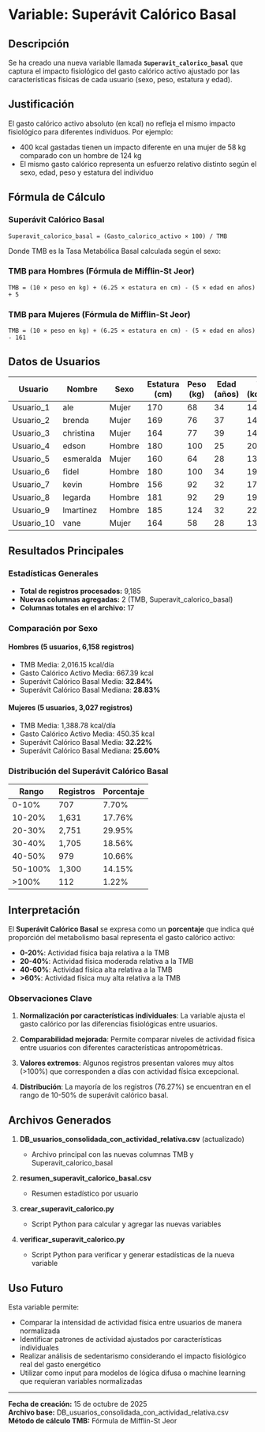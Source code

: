 # Variable: Superávit Calórico Basal

## Descripción

Se ha creado una nueva variable llamada **`Superavit_calorico_basal`** que captura el impacto fisiológico del gasto calórico activo ajustado por las características físicas de cada usuario (sexo, peso, estatura y edad).

## Justificación

El gasto calórico activo absoluto (en kcal) no refleja el mismo impacto fisiológico para diferentes individuos. Por ejemplo:
- 400 kcal gastadas tienen un impacto diferente en una mujer de 58 kg comparado con un hombre de 124 kg
- El mismo gasto calórico representa un esfuerzo relativo distinto según el sexo, edad, peso y estatura del individuo

## Fórmula de Cálculo

### Superávit Calórico Basal
```
Superavit_calorico_basal = (Gasto_calorico_activo × 100) / TMB
```

Donde TMB es la Tasa Metabólica Basal calculada según el sexo:

### TMB para Hombres (Fórmula de Mifflin-St Jeor)
```
TMB = (10 × peso en kg) + (6.25 × estatura en cm) - (5 × edad en años) + 5
```

### TMB para Mujeres (Fórmula de Mifflin-St Jeor)
```
TMB = (10 × peso en kg) + (6.25 × estatura en cm) - (5 × edad en años) - 161
```

## Datos de Usuarios

| Usuario | Nombre | Sexo | Estatura (cm) | Peso (kg) | Edad (años) | TMB (kcal/día) |
|---------|--------|------|---------------|-----------|-------------|----------------|
| Usuario_1 | ale | Mujer | 170 | 68 | 34 | 1411.50 |
| Usuario_2 | brenda | Mujer | 169 | 76 | 37 | 1470.25 |
| Usuario_3 | christina | Mujer | 164 | 77 | 39 | 1439.00 |
| Usuario_4 | edson | Hombre | 180 | 100 | 25 | 2005.00 |
| Usuario_5 | esmeralda | Mujer | 160 | 64 | 28 | 1339.00 |
| Usuario_6 | fidel | Hombre | 180 | 100 | 34 | 1960.00 |
| Usuario_7 | kevin | Hombre | 156 | 92 | 32 | 1740.00 |
| Usuario_8 | legarda | Hombre | 181 | 92 | 29 | 1911.25 |
| Usuario_9 | lmartinez | Hombre | 185 | 124 | 32 | 2241.25 |
| Usuario_10 | vane | Mujer | 164 | 58 | 28 | 1304.00 |

## Resultados Principales

### Estadísticas Generales
- **Total de registros procesados:** 9,185
- **Nuevas columnas agregadas:** 2 (TMB, Superavit_calorico_basal)
- **Columnas totales en el archivo:** 17

### Comparación por Sexo

#### Hombres (5 usuarios, 6,158 registros)
- TMB Media: 2,016.15 kcal/día
- Gasto Calórico Activo Media: 667.39 kcal
- Superávit Calórico Basal Media: **32.84%**
- Superávit Calórico Basal Mediana: **28.83%**

#### Mujeres (5 usuarios, 3,027 registros)
- TMB Media: 1,388.78 kcal/día
- Gasto Calórico Activo Media: 450.35 kcal
- Superávit Calórico Basal Media: **32.22%**
- Superávit Calórico Basal Mediana: **25.60%**

### Distribución del Superávit Calórico Basal

| Rango | Registros | Porcentaje |
|-------|-----------|------------|
| 0-10% | 707 | 7.70% |
| 10-20% | 1,631 | 17.76% |
| 20-30% | 2,751 | 29.95% |
| 30-40% | 1,705 | 18.56% |
| 40-50% | 979 | 10.66% |
| 50-100% | 1,300 | 14.15% |
| >100% | 112 | 1.22% |

## Interpretación

El **Superávit Calórico Basal** se expresa como un **porcentaje** que indica qué proporción del metabolismo basal representa el gasto calórico activo:

- **0-20%**: Actividad física baja relativa a la TMB
- **20-40%**: Actividad física moderada relativa a la TMB
- **40-60%**: Actividad física alta relativa a la TMB
- **>60%**: Actividad física muy alta relativa a la TMB

### Observaciones Clave

1. **Normalización por características individuales**: La variable ajusta el gasto calórico por las diferencias fisiológicas entre usuarios.

2. **Comparabilidad mejorada**: Permite comparar niveles de actividad física entre usuarios con diferentes características antropométricas.

3. **Valores extremos**: Algunos registros presentan valores muy altos (>100%) que corresponden a días con actividad física excepcional.

4. **Distribución**: La mayoría de los registros (76.27%) se encuentran en el rango de 10-50% de superávit calórico basal.

## Archivos Generados

1. **DB_usuarios_consolidada_con_actividad_relativa.csv** (actualizado)
   - Archivo principal con las nuevas columnas TMB y Superavit_calorico_basal

2. **resumen_superavit_calorico_basal.csv**
   - Resumen estadístico por usuario

3. **crear_superavit_calorico.py**
   - Script Python para calcular y agregar las nuevas variables

4. **verificar_superavit_calorico.py**
   - Script Python para verificar y generar estadísticas de la nueva variable

## Uso Futuro

Esta variable permite:
- Comparar la intensidad de actividad física entre usuarios de manera normalizada
- Identificar patrones de actividad ajustados por características individuales
- Realizar análisis de sedentarismo considerando el impacto fisiológico real del gasto energético
- Utilizar como input para modelos de lógica difusa o machine learning que requieran variables normalizadas

---

**Fecha de creación:** 15 de octubre de 2025  
**Archivo base:** DB_usuarios_consolidada_con_actividad_relativa.csv  
**Método de cálculo TMB:** Fórmula de Mifflin-St Jeor


